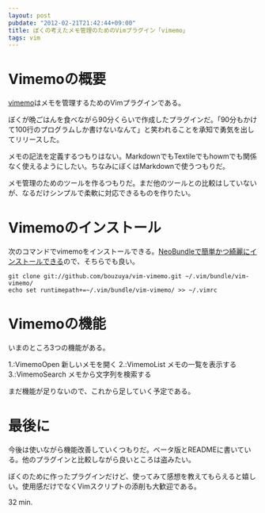 ```yaml
---
layout: post
pubdate: "2012-02-21T21:42:44+09:00"
title: ぼくの考えたメモ管理のためのVimプラグイン「vimemo」
tags: vim
---
```


Vimemoの概要
=====

[vimemo](https://github.com/bouzuya/vim-vimemo/)はメモを管理するためのVimプラグインである。

ぼくが晩ごはんを食べながら90分くらいで作成したプラグインだ。「90分もかけて100行のプログラムしか書けないなんて」と笑われることを承知で勇気を出してリリースした。

メモの記法を定義するつもりはない。MarkdownでもTextileでもhowmでも関係なく使えるようにしたい。ちなみにぼくはMarkdownで使うつもりだ。

メモ管理のためのツールを作るつもりだ。まだ他のツールとの比較はしていないが、なるだけシンプルで柔軟に対応できるものを作りたい。

Vimemoのインストール
=====

次のコマンドでvimemoをインストールできる。[NeoBundleで簡単かつ綺麗にインストールできる](http://vim-users.jp/2011/10/hack238/)ので、そちらでも良い。

    git clone git://github.com/bouzuya/vim-vimemo.git ~/.vim/bundle/vim-vimemo/
    echo set runtimepath+=~/.vim/bundle/vim-vimemo/ >> ~/.vimrc

Vimemoの機能
=====

いまのところ3つの機能がある。

1.\:VimemoOpen 新しいメモを開く
2.\:VimemoList メモの一覧を表示する
3.\:VimemoSearch メモから文字列を検索する

まだ機能が足りないので、これから足していく予定である。

最後に
=====

今後は使いながら機能改善していくつもりだ。ベータ版とREADMEに書いている。他のプラグインと比較しながら良いところは盗みたい。

ぼくのために作ったプラグインだけど、使ってみて感想を教えてもらえると嬉しい。使用感だけでなくVimスクリプトの添削も大歓迎である。

32 min.
